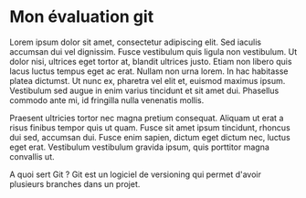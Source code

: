 # Mon évaluation git

Lorem ipsum dolor sit amet, consectetur adipiscing elit. Sed iaculis accumsan dui vel dignissim. Fusce vestibulum quis ligula non vestibulum. Ut dolor nisi, ultrices eget tortor at, blandit ultrices justo. Etiam non libero quis lacus luctus tempus eget ac erat. Nullam non urna lorem. In hac habitasse platea dictumst. Ut nunc ex, pharetra vel elit et, euismod maximus ipsum. Vestibulum sed augue in enim varius tincidunt et sit amet dui. Phasellus commodo ante mi, id fringilla nulla venenatis mollis.

Praesent ultricies tortor nec magna pretium consequat. Aliquam ut erat a risus finibus tempor quis ut quam. Fusce sit amet ipsum tincidunt, rhoncus dui sed, accumsan dui. Fusce enim sapien, dictum eget dictum nec, luctus eget erat. Vestibulum vestibulum gravida ipsum, quis porttitor magna convallis ut.

A quoi sert Git ? Git est un logiciel de versioning qui permet d'avoir plusieurs branches dans un projet.